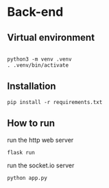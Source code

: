 # Back-end

## Virtual environment
```

python3 -m venv .venv
. .venv/bin/activate
```

## Installation

```
pip install -r requirements.txt
```

## How to run

run the http web server

```
flask run
```

run the socket.io server
```
python app.py
```
